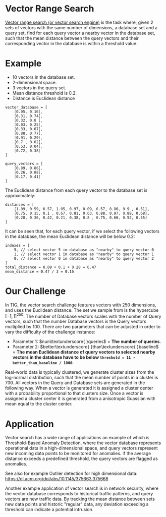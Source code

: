 # Vector Range Search

[Vector range search (or vector search engine)](https://en.wikipedia.org/wiki/Vector_database) is the task where, given 2 sets of vectors with the same number of dimensions, a database set and a query set, find for each query vector a nearby vector in the database set, such that the mean distance between the query vectors and their corresponding vector in the database is within a threshold value.

# Example 

* 10 vectors in the database set.
* 2-dimensional space.
* 3 vectors in the query set.
* Mean distance threshold is $0.2$.
* Distance is Euclidean distance

```
vector_database = [
    [0.05, 0.16],
    [0.31, 0.74],
    [0.32, 0.8 ],
    [0.03, 0.25],
    [0.33, 0.07],
    [0.88, 0.77],
    [0.91, 0.29],
    [0.7 , 0.02],
    [0.53, 0.04],
    [0.72, 0.38]
]

query_vectors = [
    [0.89, 0.86],
    [0.26, 0.88],
    [0.17, 0.41]
]
```

The Euclidean distance from each query vector to the database set is approximately:
```
distances = [
    [1.09, 0.59, 0.57, 1.05, 0.97, 0.09, 0.57, 0.86, 0.9 , 0.51],
    [0.75, 0.15, 0.1 , 0.67, 0.81, 0.63, 0.88, 0.97, 0.88, 0.68],
    [0.28, 0.36, 0.42, 0.21, 0.38, 0.8 , 0.75, 0.66, 0.52, 0.55]
]
```

It can be seen that, for each query vector, if we select the following vectors in the database, the mean Euclidean distance will be below 0.2:
```
indexes = [
    5, // select vector 5 in database as "nearby" to query vector 0
    1, // select vector 1 in database as "nearby" to query vector 1
    0, // select vector 0 in database as "nearby" to query vector 2
]
total_distance = 0.09 + 0.1 + 0.28 = 0.47
mean_distance = 0.47 / 3 = 0.16
```

# Our Challenge

In TIG, the vector search challenge features vectors with 250 dimensions, and uses the Euclidean distance. The set we sample from is the hypercube $[-1,1]^{250}$. The number of Database vectors scales with the number of Query vectors, such that the number Database vectors is the Query vectors multiplied by $100$. There are two parameters that can be adjusted in order to vary the difficulty of the challenge instance: 

- Parameter 1: $num\textunderscore{ }queries$ = **The number of queries**.  
- Parameter 2: $better\textunderscore{ }than\textunderscore{ }baseline$ = **The mean Euclidean distance of query vectors to selected nearby vectors in the database have to be below `threshold = 11 - better_than_baseline / 1000`**. 

Real-world data is typically clustered, we generate cluster sizes from the log-normal distribution, such that the mean number of points in a cluster is $700$. All vectors in the Query and Database sets are generated in the following way. When a vector is generated it is assigned a cluster center with a probability proportional to that clusters size. Once a vector is assigned a cluster center it is generated from a anisotropic Guassian with mean equal to the cluster center.

# Application

Vector search has a wide range of applications an example of which is Threshold-Based Anomaly Detection, where the vector database represents operational data in a high-dimensional space, and query vectors represent new incoming data points to be monitored for anomalies. If the average distance exceeds a predefined threshold, the query vectors are flagged as anomalies. 

See also for example Outlier detection for high dimensional data: https://dl.acm.org/doi/abs/10.1145/375663.375668

Another example application of vector search is in network security, where the vector database corresponds to historical traffic patterns, and query vectors are new traffic data. By tracking the mean distance between sets new data points and historic "regular" data, any deviation exceeding a threshold can indicate a potential intrusion.
